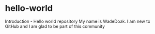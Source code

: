 # hello-world
Introduction - Hello world repository
My name is WadeDoak. I am new to GitHub and I am glad to be part of this community
